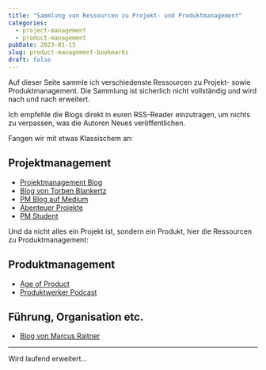 ```yaml
---
title: "Sammlung von Ressourcen zu Projekt- und Produktmanagement"
categories:
  - project-management
  - product-management
pubDate: 2023-01-15
slug: product-management-bookmarks
draft: false
---
```


Auf dieser Seite sammle ich verschiedenste Ressourcen zu Projekt- sowie Produktmanagement. Die Sammlung ist sicherlich nicht vollständig und wird nach und nach erweitert.

Ich empfehle die Blogs direkt in euren RSS-Reader einzutragen, um nichts zu verpassen, was die Autoren Neues veröffentlichen.

<!-- excerpt -->

Fangen wir mit etwas Klassischem an:

## Projektmanagement

- [Projektmanagement Blog](https://pm-blog.com)
- [Blog von Torben Blankertz](https://blankertz-pm.de)
- [PM Blog auf Medium](https://medium.com/@pmblog)
- [Abenteuer Projekte](https://abenteuer-projekte.de)
- [PM Student](https://pmstudent.com)

Und da nicht alles ein Projekt ist, sondern ein Produkt, hier die Ressourcen zu Produktmanagement:

## Produktmanagement

- [Age of Product](https://age-of-product.com)
- [Produktwerker Podcast](https://produktwerker.de)

## Führung, Organisation etc.

- [Blog von Marcus Raitner](https://fuehrung-erfahren.de)

---

Wird laufend erweitert...
